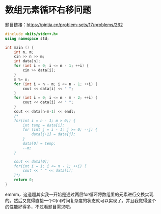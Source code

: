 # 数组元素循环右移问题

题目链接：https://pintia.cn/problem-sets/17/problems/262

```c++
#include <bits/stdc++.h>
using namespace std;

int main () {
    int n, m;
    cin >> n >> m;
    int data[n];
    for (int i = 0; i <= n - 1; ++i) {
        cin >> data[i];
    }
    m %= n;
    for (int i = n - m; i <= n - 1; ++i) {
        cout << data[i] << " ";
    }
    for (int i = 0; i <= n - m - 2; ++i) {
        cout << data[i] << " ";
    }
    cout << data[n-m-1] << endl;
    /*
    for(int i = n - 1; m > 0;) {
        int temp = data[i];
        for (int j = i - 1; j >= 0; --j) {
            data[j+1] = data[j];
        }
        data[0] = temp;
        --m;
    }

    cout << data[0];
    for(int i = 1; i <= n - 1; ++i) {
        cout << " " << data[i];
    }*/
    return 0;
}
```

emmm，这道题其实我一开始是通过两层for循环将数组里的元素进行交换实现的。然后又觉得直接一个O(n)时间复杂度的状态就可以实现了。并且我觉得这个的性能好得多，不过看题目需求吧。